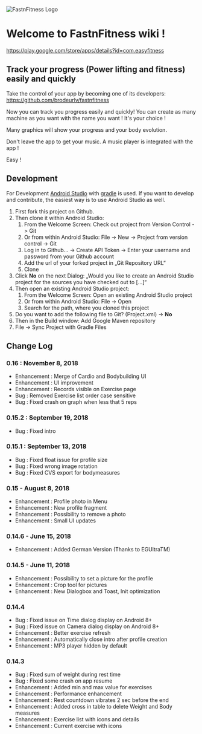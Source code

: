 ![FastnFitness Logo](https://lh3.googleusercontent.com/KKJw0HA9fD2g9mZMhzzeretD4Tvkr7-wPVzl7WMTTXiiqO6ikS5SqR5X9E8i2HPrNQ=w300)
# Welcome to FastnFitness wiki !

https://play.google.com/store/apps/details?id=com.easyfitness

## Track your progress (Power lifting and fitness) easily and quickly

Take the control of your app by becoming one of its developers:
https://github.com/brodeurlv/fastnfitness

Now you can track you progress easily and quickly!
You can create as many machine as you want with the name you want ! It's your choice !

Many graphics will show your progress and your body evolution. 

Don't leave the app to get your music. A music player is integrated with the app !

Easy !



## Development

For Development [Android Studio](https://developer.android.com/studio/) with [gradle](https://gradle.org/) is used. If you want to develop and contribute, the easiest way is to use Android Studio as well.

1. First fork this project on Github.
2. Then clone it within Android Studio:
    1. From the Welcome Screen: Check out project from Version Control -> Git
    1. Or from within Android Studio: File -> New -> Project from version control -> Git
    2. Log in to Github... -> Create API Token -> Enter your username and password from your Github account
    3. Add the url of your forked project in „Git Repository URL“
    4. Clone
3. Click **No** on the next Dialog: „Would you like to create an Android Studio project for the sources you have checked out to [...]“
4. Then open an existing Android Studio project:
    1. From the Welcome Screen: Open an existing Android Studio project
    1. Or from within Android Studio: File -> Open
    2. Search for the path, where you cloned this project
5. Do you want to add the following file to Git? (Project.xml) -> **No**
6. Then in the Build window: Add Google Maven repository
7. File -> Sync Project with Gradle Files




## Change Log

### 0.16 : November 8, 2018
- Enhancement : Merge of Cardio and Bodybuilding UI
- Enhancement : UI improvement
- Enhancement : Records visible on Exercise page
- Bug : Removed Exercise list order case sensitive
- Bug : Fixed crash on graph when less that 5 reps

### 0.15.2 : September 19, 2018
- Bug : Fixed intro

### 0.15.1 : September 13, 2018
- Bug : Fixed float issue for profile size
- Bug : Fixed wrong image rotation
- Bug : Fixed CVS export for bodymeasures

### 0.15 - August 8, 2018
- Enhancement : Profile photo in Menu
- Enhancement : New profile fragment
- Enhancement : Possibility to remove a photo
- Enhancement : Small UI updates

### 0.14.6 - June 15, 2018

- Enhancement : Added German Version (Thanks to EGUltraTM)

### 0.14.5 - June 11, 2018

- Enhancement : Possibility to set a picture for the profile 
- Enhancement : Crop tool for pictures 
- Enhancement : New Dialogbox and Toast, Init optimization

### 0.14.4

- Bug : Fixed issue on Time dialog display on Android 8+ 
- Bug : Fixed issue on Camera dialog display on Android 8+ 
- Enhancement : Better exercise refresh 
- Enhancement : Automatically close intro after profile creation 
- Enhancement : MP3 player hidden by default

### 0.14.3

- Bug : Fixed sum of weight during rest time 
- Bug : Fixed some crash on app resume 
- Enhancement : Added min and max value for exercises 
- Enhancement : Performance enhancement 
- Enhancement : Rest countdown vibrates 2 sec before the end 
- Enhancement : Added cross in table to delete Weight and Body measures 
- Enhancement : Exercise list with icons and details 
- Enhancement : Current exercise with icons



